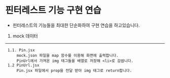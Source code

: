# 핀터레스트 기능 구현 연습

- 핀터레스트의 기능들을 최대한 단순화하여 구현 연습을 하고있습니다.

1.  mock 데이터

---

     1.1. Pin.jsx
    	 mock.json 파일을 map 함수를 이용해 화면에 출력합니다.
    	 PinUrl에서 가져온 img 태그들을 배열로 저장해 <li>로 감쌉니다.
     1.2 PinUrl.jsx
    	 Pin.jsx 파일에서 prop을 전달 받아 img 태그로 return합니다.
